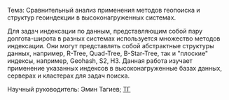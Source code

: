 Тема:
    Сравнительный анализ применения методов геопоиска и структур геоиндекции в высоконагруженных системах.

Для задач индексации по данным, представляющим собой пару долгота-широта в разных системах используется множество методов индексации. Они могут представлять собой абстрактные структуры данных, например, R-Tree, Quad-Tree, B-Star-Tree, так и "плоские" индексы, например, Geohash, S2, H3. Данная работа изучает применение указанных индексов в высоконагруженные базах данных, серверах и кластерах для задач поиска.


Научный руководитель: Эмин Тагиев; [ТГ](https://t.me/emilien_mipt)

